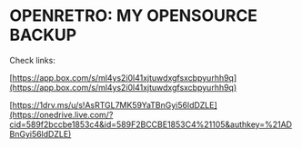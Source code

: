 OPENRETRO: MY OPENSOURCE BACKUP
===============================

Check links:

[https://app.box.com/s/ml4ys2i0l41xjtuwdxgfsxcbpyurhh9q](https://app.box.com/s/ml4ys2i0l41xjtuwdxgfsxcbpyurhh9q)
 
[https://1drv.ms/u/s!AsRTGL7MK59YaTBnGyi56ldDZLE](https://onedrive.live.com/?cid=589f2bccbe1853c4&id=589F2BCCBE1853C4%21105&authkey=%21ADBnGyi56ldDZLE) 
